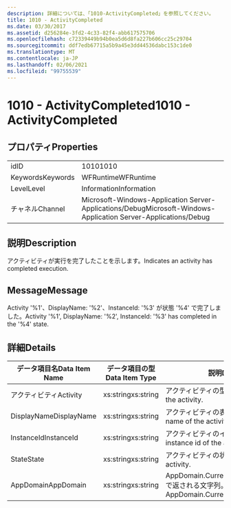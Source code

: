 ```yaml
---
description: 詳細については、「1010-ActivityCompleted」を参照してください。
title: 1010 - ActivityCompleted
ms.date: 03/30/2017
ms.assetid: d256284e-3fd2-4c33-82f4-abb617575706
ms.openlocfilehash: c72339449b94b0ea5d6d8fa227b606cc25c29704
ms.sourcegitcommit: ddf7edb67715a5b9a45e3dd44536dabc153c1de0
ms.translationtype: MT
ms.contentlocale: ja-JP
ms.lasthandoff: 02/06/2021
ms.locfileid: "99755539"
---
```

# <a name="1010---activitycompleted"></a><span data-ttu-id="94bcd-103">1010 - ActivityCompleted</span><span class="sxs-lookup"><span data-stu-id="94bcd-103">1010 - ActivityCompleted</span></span>

## <a name="properties"></a><span data-ttu-id="94bcd-104">プロパティ</span><span class="sxs-lookup"><span data-stu-id="94bcd-104">Properties</span></span>  
  
|||  
|-|-|  
|<span data-ttu-id="94bcd-105">id</span><span class="sxs-lookup"><span data-stu-id="94bcd-105">ID</span></span>|<span data-ttu-id="94bcd-106">1010</span><span class="sxs-lookup"><span data-stu-id="94bcd-106">1010</span></span>|  
|<span data-ttu-id="94bcd-107">Keywords</span><span class="sxs-lookup"><span data-stu-id="94bcd-107">Keywords</span></span>|<span data-ttu-id="94bcd-108">WFRuntime</span><span class="sxs-lookup"><span data-stu-id="94bcd-108">WFRuntime</span></span>|  
|<span data-ttu-id="94bcd-109">Level</span><span class="sxs-lookup"><span data-stu-id="94bcd-109">Level</span></span>|<span data-ttu-id="94bcd-110">Information</span><span class="sxs-lookup"><span data-stu-id="94bcd-110">Information</span></span>|  
|<span data-ttu-id="94bcd-111">チャネル</span><span class="sxs-lookup"><span data-stu-id="94bcd-111">Channel</span></span>|<span data-ttu-id="94bcd-112">Microsoft-Windows-Application Server-Applications/Debug</span><span class="sxs-lookup"><span data-stu-id="94bcd-112">Microsoft-Windows-Application Server-Applications/Debug</span></span>|  
  
## <a name="description"></a><span data-ttu-id="94bcd-113">説明</span><span class="sxs-lookup"><span data-stu-id="94bcd-113">Description</span></span>  

 <span data-ttu-id="94bcd-114">アクティビティが実行を完了したことを示します。</span><span class="sxs-lookup"><span data-stu-id="94bcd-114">Indicates an activity has completed execution.</span></span>  
  
## <a name="message"></a><span data-ttu-id="94bcd-115">Message</span><span class="sxs-lookup"><span data-stu-id="94bcd-115">Message</span></span>  

 <span data-ttu-id="94bcd-116">Activity '%1'、DisplayName: '%2'、InstanceId: '%3' が状態 '%4' で完了しました。</span><span class="sxs-lookup"><span data-stu-id="94bcd-116">Activity '%1', DisplayName: '%2', InstanceId: '%3' has completed in the '%4' state.</span></span>  
  
## <a name="details"></a><span data-ttu-id="94bcd-117">詳細</span><span class="sxs-lookup"><span data-stu-id="94bcd-117">Details</span></span>  
  
|<span data-ttu-id="94bcd-118">データ項目名</span><span class="sxs-lookup"><span data-stu-id="94bcd-118">Data Item Name</span></span>|<span data-ttu-id="94bcd-119">データ項目の型</span><span class="sxs-lookup"><span data-stu-id="94bcd-119">Data Item Type</span></span>|<span data-ttu-id="94bcd-120">説明</span><span class="sxs-lookup"><span data-stu-id="94bcd-120">Description</span></span>|  
|--------------------|--------------------|-----------------|  
|<span data-ttu-id="94bcd-121">アクティビティ</span><span class="sxs-lookup"><span data-stu-id="94bcd-121">Activity</span></span>|<span data-ttu-id="94bcd-122">xs:string</span><span class="sxs-lookup"><span data-stu-id="94bcd-122">xs:string</span></span>|<span data-ttu-id="94bcd-123">アクティビティの型名。</span><span class="sxs-lookup"><span data-stu-id="94bcd-123">The type name of the activity.</span></span>|  
|<span data-ttu-id="94bcd-124">DisplayName</span><span class="sxs-lookup"><span data-stu-id="94bcd-124">DisplayName</span></span>|<span data-ttu-id="94bcd-125">xs:string</span><span class="sxs-lookup"><span data-stu-id="94bcd-125">xs:string</span></span>|<span data-ttu-id="94bcd-126">アクティビティの表示名。</span><span class="sxs-lookup"><span data-stu-id="94bcd-126">The display name of the activity.</span></span>|  
|<span data-ttu-id="94bcd-127">InstanceId</span><span class="sxs-lookup"><span data-stu-id="94bcd-127">InstanceId</span></span>|<span data-ttu-id="94bcd-128">xs:string</span><span class="sxs-lookup"><span data-stu-id="94bcd-128">xs:string</span></span>|<span data-ttu-id="94bcd-129">アクティビティのインスタンス ID。</span><span class="sxs-lookup"><span data-stu-id="94bcd-129">The instance id of the activity.</span></span>|  
|<span data-ttu-id="94bcd-130">State</span><span class="sxs-lookup"><span data-stu-id="94bcd-130">State</span></span>|<span data-ttu-id="94bcd-131">xs:string</span><span class="sxs-lookup"><span data-stu-id="94bcd-131">xs:string</span></span>|<span data-ttu-id="94bcd-132">アクティビティの状態。</span><span class="sxs-lookup"><span data-stu-id="94bcd-132">The state of the activity.</span></span>|  
|<span data-ttu-id="94bcd-133">AppDomain</span><span class="sxs-lookup"><span data-stu-id="94bcd-133">AppDomain</span></span>|<span data-ttu-id="94bcd-134">xs:string</span><span class="sxs-lookup"><span data-stu-id="94bcd-134">xs:string</span></span>|<span data-ttu-id="94bcd-135">AppDomain.CurrentDomain.FriendlyName で返される文字列。</span><span class="sxs-lookup"><span data-stu-id="94bcd-135">The string returned by AppDomain.CurrentDomain.FriendlyName.</span></span>|
